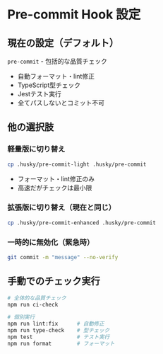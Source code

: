 # Pre-commit Hook 設定

## 現在の設定（デフォルト）

`pre-commit` - 包括的な品質チェック

- 自動フォーマット・lint修正
- TypeScript型チェック
- Jestテスト実行
- 全てパスしないとコミット不可

## 他の選択肢

### 軽量版に切り替え

```bash
cp .husky/pre-commit-light .husky/pre-commit
```

- フォーマット・lint修正のみ
- 高速だがチェックは最小限

### 拡張版に切り替え（現在と同じ）

```bash
cp .husky/pre-commit-enhanced .husky/pre-commit
```

### 一時的に無効化（緊急時）

```bash
git commit -m "message" --no-verify
```

## 手動でのチェック実行

```bash
# 全体的な品質チェック
npm run ci-check

# 個別実行
npm run lint:fix      # 自動修正
npm run type-check    # 型チェック
npm test              # テスト実行
npm run format        # フォーマット
```
